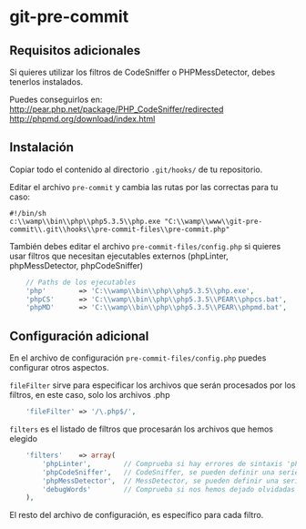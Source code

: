 git-pre-commit
==============


Requisitos adicionales
-----------------------

Si quieres utilizar los filtros de CodeSniffer o PHPMessDetector, debes tenerlos instalados.

Puedes conseguirlos en:
http://pear.php.net/package/PHP_CodeSniffer/redirected
http://phpmd.org/download/index.html


Instalación
------------

Copiar todo el contenido al directorio <code>.git/hooks/</code> de tu repositorio.


Editar el archivo <code>pre-commit</code> y cambia las rutas por las correctas para tu caso:

```
#!/bin/sh
c:\\wamp\\bin\\php\\php5.3.5\\php.exe "C:\\wamp\\www\\git-pre-commit\\.git\\hooks\\pre-commit-files\\pre-commit.php"
```


También debes editar el archivo <code>pre-commit-files/config.php</code> si quieres usar filtros que necesitan ejecutables externos (phpLinter, phpMessDetector, phpCodeSniffer)

```php
    // Paths de los ejecutables
    'php'        => 'C:\\wamp\\bin\\php\\php5.3.5\\php.exe',
    'phpCS'      => 'C:\\wamp\\bin\\php\\php5.3.5\\PEAR\\phpcs.bat',
    'phpMD'      => 'C:\\wamp\\bin\\php\\php5.3.5\\PEAR\\phpmd.bat',	
```



Configuración adicional
-----------------------

En el archivo de configuración <code>pre-commit-files/config.php</code> puedes configurar otros aspectos.


<code>fileFilter</code> sirve para especificar los archivos que serán procesados por los filtros, en este caso, solo los archivos .php

```php
	'fileFilter' => '/\.php$/',
```


<code>filters</code> es el listado de filtros que procesarán los archivos que hemos elegido

```php
    'filters'    => array(
        'phpLinter',        // Comprueba si hay errores de sintaxis 'php.exe -l'
        'phpCodeSniffer',   // CodeSniffer, se pueden definir una serie de reglas para hacer código homogeneo
        'phpMessDetector',  // MessDetector, se pueden definir una serie de reglas para hacer código homogeneo
        'debugWords'        // Comprueba si nos hemos dejado olvidadas palabras o funcionces que usamos para debuggear p. ej. fucker
    ),
```


El resto del archivo de configuración, es específico para cada filtro.